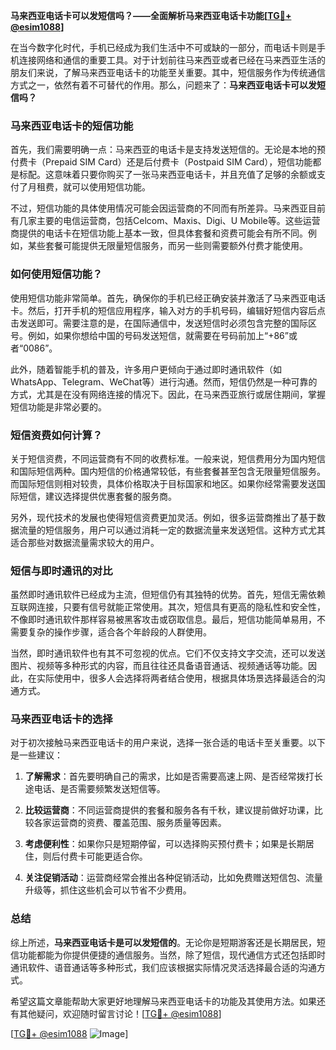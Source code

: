 **马来西亚电话卡可以发短信吗？——全面解析马来西亚电话卡功能[[TG💪+ @esim1088](https://t.me/s/esim1088)]**

在当今数字化时代，手机已经成为我们生活中不可或缺的一部分，而电话卡则是手机连接网络和通信的重要工具。对于计划前往马来西亚或者已经在马来西亚生活的朋友们来说，了解马来西亚电话卡的功能至关重要。其中，短信服务作为传统通信方式之一，依然有着不可替代的作用。那么，问题来了：**马来西亚电话卡可以发短信吗？**

### 马来西亚电话卡的短信功能

首先，我们需要明确一点：马来西亚的电话卡是支持发送短信的。无论是本地的预付费卡（Prepaid SIM Card）还是后付费卡（Postpaid SIM Card），短信功能都是标配。这意味着只要你购买了一张马来西亚电话卡，并且充值了足够的余额或支付了月租费，就可以使用短信功能。

不过，短信功能的具体使用情况可能会因运营商的不同而有所差异。马来西亚目前有几家主要的电信运营商，包括Celcom、Maxis、Digi、U Mobile等。这些运营商提供的电话卡在短信功能上基本一致，但具体套餐和资费可能会有所不同。例如，某些套餐可能提供无限量短信服务，而另一些则需要额外付费才能使用。

### 如何使用短信功能？

使用短信功能非常简单。首先，确保你的手机已经正确安装并激活了马来西亚电话卡。然后，打开手机的短信应用程序，输入对方的手机号码，编辑好短信内容后点击发送即可。需要注意的是，在国际通信中，发送短信时必须包含完整的国际区号。例如，如果你想给中国的号码发送短信，就需要在号码前加上“+86”或者“0086”。

此外，随着智能手机的普及，许多用户更倾向于通过即时通讯软件（如WhatsApp、Telegram、WeChat等）进行沟通。然而，短信仍然是一种可靠的方式，尤其是在没有网络连接的情况下。因此，在马来西亚旅行或居住期间，掌握短信功能是非常必要的。

### 短信资费如何计算？

关于短信资费，不同运营商有不同的收费标准。一般来说，短信费用分为国内短信和国际短信两种。国内短信的价格通常较低，有些套餐甚至包含无限量短信服务。而国际短信则相对较贵，具体价格取决于目标国家和地区。如果你经常需要发送国际短信，建议选择提供优惠套餐的服务商。

另外，现代技术的发展也使得短信资费更加灵活。例如，很多运营商推出了基于数据流量的短信服务，用户可以通过消耗一定的数据流量来发送短信。这种方式尤其适合那些对数据流量需求较大的用户。

### 短信与即时通讯的对比

虽然即时通讯软件已经成为主流，但短信仍有其独特的优势。首先，短信无需依赖互联网连接，只要有信号就能正常使用。其次，短信具有更高的隐私性和安全性，不像即时通讯软件那样容易被黑客攻击或窃取信息。最后，短信功能简单易用，不需要复杂的操作步骤，适合各个年龄段的人群使用。

当然，即时通讯软件也有其不可忽视的优点。它们不仅支持文字交流，还可以发送图片、视频等多种形式的内容，而且往往还具备语音通话、视频通话等功能。因此，在实际使用中，很多人会选择将两者结合使用，根据具体场景选择最适合的沟通方式。

### 马来西亚电话卡的选择

对于初次接触马来西亚电话卡的用户来说，选择一张合适的电话卡至关重要。以下是一些建议：

1. **了解需求**：首先要明确自己的需求，比如是否需要高速上网、是否经常拨打长途电话、是否需要频繁发送短信等。
   
2. **比较运营商**：不同运营商提供的套餐和服务各有千秋，建议提前做好功课，比较各家运营商的资费、覆盖范围、服务质量等因素。

3. **考虑便利性**：如果你只是短期停留，可以选择购买预付费卡；如果是长期居住，则后付费卡可能更适合你。

4. **关注促销活动**：运营商经常会推出各种促销活动，比如免费赠送短信包、流量升级等，抓住这些机会可以节省不少费用。

### 总结

综上所述，**马来西亚电话卡是可以发短信的**。无论你是短期游客还是长期居民，短信功能都能为你提供便捷的通信服务。当然，除了短信，现代通信方式还包括即时通讯软件、语音通话等多种形式，我们应该根据实际情况灵活选择最合适的沟通方式。

希望这篇文章能帮助大家更好地理解马来西亚电话卡的功能及其使用方法。如果还有其他疑问，欢迎随时留言讨论！[[TG💪+ @esim1088](https://t.me/s/esim1088)]

[[TG💪+ @esim1088](https://t.me/s/esim1088) ![Image](https://i.postimg.cc/4NQfJmqS/Snipaste-2025-05-13-00-14-12.png)]